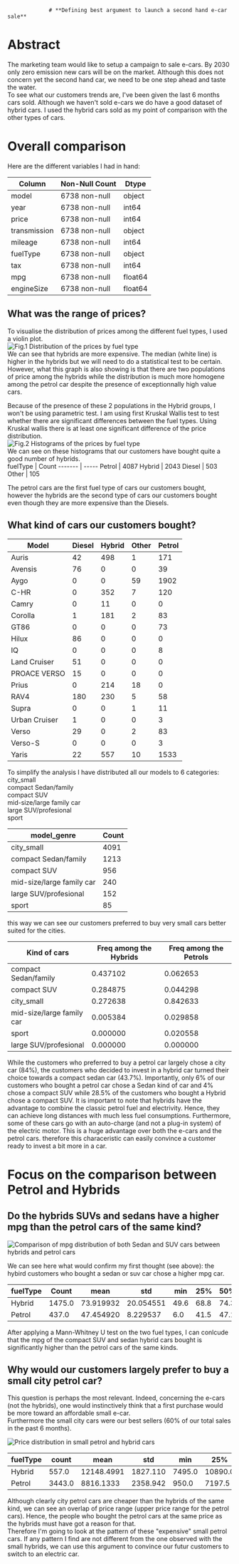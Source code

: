                  # **Defining best argument to launch a second hand e-car sale**

# **Abstract**
The marketing team would like to setup a campaign to sale e-cars. By 2030 only zero emission new cars will be on the market. Although this does not concern yet the second hand car, we need to be one step ahead and taste the water.  
To see what our customers trends are, I've been given the last 6 months cars sold. Although we haven't sold e-cars we do have a good dataset of hybrid cars. I used the hybrid cars sold as my point of comparison with the other types of cars.  

# **Overall comparison**
Here are the different variables I had in hand:  

Column    |    Non-Null Count | Dtype  
  ------    |    -------------- |   -----  
  model  |    6738 non-null  |  object 
  year   |    6738 non-null  |  int64  
  price  |    6738 non-null  |  int64  
  transmission | 6738 non-null |  object 
  mileage |   6738 non-null | int64  
  fuelType |  6738 non-null  |  object 
  tax    |    6738 non-null  |  int64  
  mpg    |    6738 non-null  |  float64
  engineSize  |  6738 non-null  | float64

## **What was the range of prices?**
To visualise the distribution of prices among the different fuel types, I used a violin plot.  
![Fig.1 Distribution of the prices by fuel type](price_distributions.png "Violin plot of the price by fuel tape")  
We can see that hybrids are more expensive. The median (white line) is higher in the hybrids but we will need to do a statistical test to be certain.
However, what this graph is also showing is that there are two populations of price among the hybrids while the distribution is much more homogene among the petrol car
despite the presence of exceptionnally high value cars.

  Because of the presence of these 2 populations in the Hybrid groups, I won't be using parametric test. 
  I am using first Kruskal Wallis test to test whether there are significant differences between the fuel types.
  Using Kruskal wallis there is at least one significant difference of the price distribution.  
  ![Fig.2 Histograms of the prices by fuel type](histograms_prices.png "Histograms prices by fuelType")  
  We can see on these histograms that our customers have bought quite a good number of hybrids.  
fuelType  |  Count
-------   |  -----
Petrol    |  4087
Hybrid    |  2043
Diesel    |  503
Other     |  105  

The petrol cars are the first fuel type of cars our customers bought, however the hybrids are the second type of cars our customers bought even though they are more expensive than the Diesels.

## **What kind of cars our customers bought?**  
Model       |   Diesel | Hybrid | Other | Petrol
--------    |  ------- | ------ | ----- | -----                                                         
Auris       |       42 |    498 |     1 |    171
Avensis     |       76 |      0 |     0 |     39
Aygo        |        0 |      0 |    59 |   1902
C-HR        |        0 |    352 |     7 |    120
Camry       |        0 |     11 |     0 |      0
Corolla     |        1 |    181 |     2 |     83
GT86        |        0 |      0 |     0 |     73
Hilux       |       86 |      0 |     0 |      0
IQ          |        0 |      0 |     0 |      8
Land Cruiser|       51 |      0 |     0 |      0
PROACE VERSO |      15 |      0 |     0 |      0
Prius       |        0 |    214 |    18 |      0
RAV4        |      180 |    230 |     5 |     58
Supra       |        0 |      0 |     1 |     11
Urban Cruiser |      1 |      0 |     0 |      3
Verso       |       29 |      0 |     2 |     83
Verso-S     |        0 |      0 |     0 |      3
Yaris       |       22 |    557 |    10 |   1533

To simplify the analysis I have distributed all our models to 6 categories:  
city_small              
compact Sedan/family        
compact SUV              
mid-size/large family car  
large SUV/profesional  
sport                

model_genre                |  Count  
-----------                |  -----
city_small                 |  4091
compact Sedan/family       |  1213
compact SUV                |   956
mid-size/large family car  |   240
large SUV/profesional      |   152
sport                      |    85  

this way we can see our customers preferred to buy very small cars better suited for the cities.  

Kind of cars               | Freq among the Hybrids  |  Freq among the Petrols
------------               | ----------------------  |  -------------
compact Sedan/family       |  0.437102               |  0.062653
compact SUV                |  0.284875               |  0.044298
city_small                 |  0.272638               |  0.842633
mid-size/large family car  |  0.005384               |  0.029858
sport                      |  0.000000               |  0.020558
large SUV/profesional      |  0.000000               |  0.000000  

While the customers who preferred to buy a petrol car largely chose a city car (84%), the customers who decided to invest in a hybrid car turned their choice towards a compact sedan car (43.7%). Importantly, only 6% of our customers who bought a petrol car chose a Sedan kind of car and 4% chose a compact SUV while 28.5% of the customers who bought a Hybrid chose a compact SUV. It is important to note that hybrids have the advantage to combine the classic petrol fuel and electrivity. Hence, they can achieve long distances with much less fuel consumptions. Furthermore, some of these cars go with an auto-charge (and not a plug-in system) of the electric motor. This is a huge advantage over both the e-cars and the petrol cars. therefore this characeristic can easily convince a customer ready to invest a bit more in a car.  

# **Focus on the comparison between Petrol and Hybrids**  
## **Do the hybrids SUVs and sedans have a higher mpg than the petrol cars of the same kind?**  

![Comparison of mpg distribution of both Sedan and SUV cars between hybrids and petrol cars](histogram_mpg_comparison.png "mpg distribution SUV and sedan")  

We can see here what would confirm my first thought (see above): the hybird customers who bought a sedan or suv car chose a higher mpg car. 

fuelType   |    Count     |   mean     |    std     |   min  | 25%  | 50%  | 75%  |  max
--------   |   --------   |   -------  |  -----     | ----   | ---- | ---- | ---- | ----
Hybrid     |  1475.0      | 73.919932  | 20.054551  | 49.6   | 68.8 | 74.3 | 78.5 | 235.0
Petrol     |  437.0       | 47.454920  | 8.229537   |  6.0   | 41.5 | 47.1 | 52.3 |  78.5  

After applying a Mann-Whitney U test on the two fuel types, I can conlcude that the mpg of the compact SUV and sedan hybrid cars bought is significantly higher than the petrol cars of the same kinds.  

## **Why would our customers largely prefer to buy a small city petrol car?**
This question is perhaps the most relevant. Indeed, concerning the e-cars (not the hybrids), one would instinctively think that a first purchase would be more toward an affordable small e-car.  
Furthermore the small city cars were our best sellers (60% of our total sales in the past 6 months).  

![Price distribution in small petrol and hybrid cars](two_price_distrib_small_cars.png "Price distribution in small city cars")  

fuelType  |  count  |  mean   |  std    |    min   |   25%   | 50%  | 75%  |  max
-------   |  -----  |  ----   |  -----  |  ------- |  -----  | ---- | ---- | ----
Hybrid    |  557.0  | 12148.4991 | 1827.110 | 7495.0 | 10890.0 | 12070.0 | 13450.0 | 18868  
Petrol    |3443.0 |  8816.1333 | 2358.942 | 950.0 | 7197.5 | 8695.0 | 10290.0 | 25995.0   

Although clearly city petrol cars are cheaper than the hybrids of the same kind, we can see an overlap of price range (upper price range for the petrol cars). Hence, the people who bought the petrol cars at the same price as the hybrids must have got a reason for that.  
Therefore I'm going to look at the pattern of these "expensive" small petrol cars. If any pattern I find are not different from the one observed with the small hybrids, we can use this argument to convince our futur customers to switch to an electric car.


